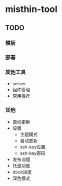 # misthin-tool

## TODO
### 模板
### 部署
### 其他工具
- server
- 组件管理
- 常用推荐
### 其他
- 自动更新
- 设置
  - 主题模式
  - 自动更新
  - ssh-key位置
  - ssh-key密码
- 发布流程
- 托盘功能
- dock进度
- 深色模式
